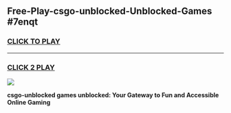 
## Free-Play-csgo-unblocked-Unblocked-Games #7enqt
<h3>
<a href="https://news.freeplayer.one?title=csgo-unblocked&ref=8M">CLICK TO PLAY</a></h3>
<hr>

<h3>
<a href="https://news.freeplayer.one?title=csgo-unblocked&ref=8M">CLICK 2 PLAY</a>
  
</h3>

<a href="https://news.freeplayer.one?title=csgo-unblocked&ref=8M"><img src="https://clearcache.store/games.png"></a>


**csgo-unblocked games unblocked: Your Gateway to Fun and Accessible Online Gaming**
